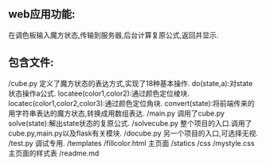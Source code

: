 ## web应用功能:
在调色板输入魔方状态,传输到服务器,后台计算复原公式,返回并显示.

## 包含文件:
/cube.py 
定义了魔方状态的表达方式,实现了18种基本操作. 
do(state,a):对state状态操作a公式. 
locatee(color1,color2):通过颜色定位棱块. 
locatec(color1,color2,color3):通过颜色定位角块. 
convert(state):将前端传来的用字符串表达的魔方状态,转换成用数组表达. 
/main.py 
调用了cube.py 
solve(state):解出state状态的复原公式. 
/solvecube.py 
整个项目的入口.调用了cube.py,main.py以及flask有关模块. 
/docube.py 
另一个项目的入口,可选择无视. 
/test.py 
调试专用. 
/templates 
	/fillcolor.html 
	主页面 
/statics 
	/css 
		/mystyle.css 
		主页面的样式表 
/readme.md 
